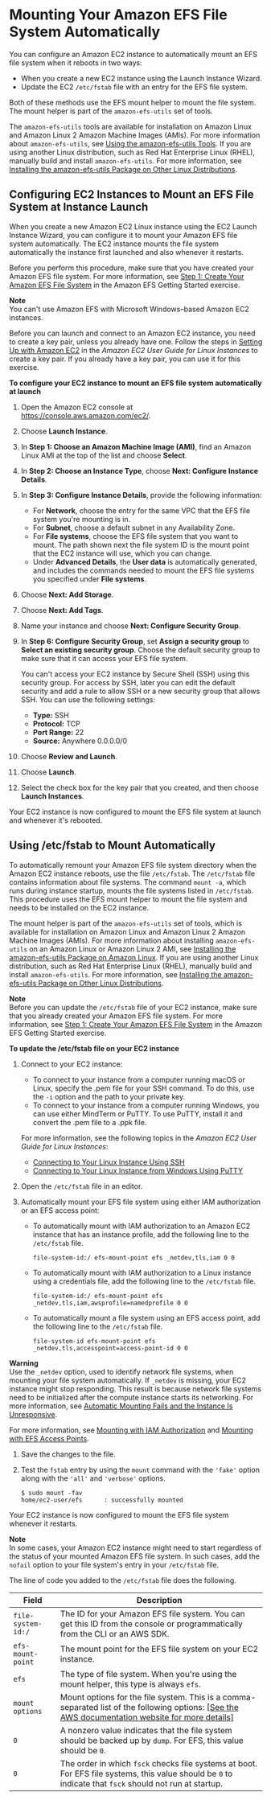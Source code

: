 # Mounting Your Amazon EFS File System Automatically<a name="mount-fs-auto-mount-onreboot"></a>

You can configure an Amazon EC2 instance to automatically mount an EFS file system when it reboots in two ways:
+ When you create a new EC2 instance using the Launch Instance Wizard\.
+ Update the EC2 `/etc/fstab` file with an entry for the EFS file system\.

Both of these methods use the EFS mount helper to mount the file system\. The mount helper is part of the `amazon-efs-utils` set of tools\. 

The `amazon-efs-utils` tools are available for installation on Amazon Linux and Amazon Linux 2 Amazon Machine Images \(AMIs\)\. For more information about `amazon-efs-utils`, see [Using the amazon\-efs\-utils Tools](using-amazon-efs-utils.md)\. If you are using another Linux distribution, such as Red Hat Enterprise Linux \(RHEL\), manually build and install `amazon-efs-utils`\. For more information, see [Installing the amazon\-efs\-utils Package on Other Linux Distributions](installing-other-distro.md)\.

## Configuring EC2 Instances to Mount an EFS File System at Instance Launch<a name="mount-fs-auto-mount-on-creation"></a>

When you create a new Amazon EC2 Linux instance using the EC2 Launch Instance Wizard, you can configure it to mount your Amazon EFS file system automatically\. The EC2 instance mounts the file system automatically the instance first launched and also whenever it restarts\.

Before you perform this procedure, make sure that you have created your Amazon EFS file system\. For more information, see [Step 1: Create Your Amazon EFS File System](gs-step-two-create-efs-resources.md) in the Amazon EFS Getting Started exercise\.

**Note**  
You can't use Amazon EFS with Microsoft Windows–based Amazon EC2 instances\.

Before you can launch and connect to an Amazon EC2 instance, you need to create a key pair, unless you already have one\. Follow the steps in [Setting Up with Amazon EC2](https://docs.aws.amazon.com/AWSEC2/latest/UserGuide/get-set-up-for-amazon-ec2.html) in the *Amazon EC2 User Guide for Linux Instances* to create a key pair\. If you already have a key pair, you can use it for this exercise\.

**To configure your EC2 instance to mount an EFS file system automatically at launch**

1. Open the Amazon EC2 console at [https://console\.aws\.amazon\.com/ec2/](https://console.aws.amazon.com/ec2/)\.

1. Choose **Launch Instance**\.

1. In **Step 1: Choose an Amazon Machine Image \(AMI\)**, find an Amazon Linux AMI at the top of the list and choose **Select**\.

1. In **Step 2: Choose an Instance Type**, choose **Next: Configure Instance Details**\.

1. In **Step 3: Configure Instance Details**, provide the following information: 
   + For **Network**, choose the entry for the same VPC that the EFS file system you're mounting is in\.
   + For **Subnet**, choose a default subnet in any Availability Zone\.
   + For **File systems**, choose the EFS file system that you want to mount\. The path shown next the file system ID is the mount point that the EC2 instance will use, which you can change\.
   + Under **Advanced Details**, the **User data** is automatically generated, and includes the commands needed to mount the EFS file systems you specified under **File systems**\.

1. Choose **Next: Add Storage**\.

1. Choose **Next: Add Tags**\.

1. Name your instance and choose **Next: Configure Security Group**\.

1. In **Step 6: Configure Security Group**, set **Assign a security group** to **Select an existing security group**\. Choose the default security group to make sure that it can access your EFS file system\.

   You can't access your EC2 instance by Secure Shell \(SSH\) using this security group\. For access by SSH, later you can edit the default security and add a rule to allow SSH or a new security group that allows SSH\. You can use the following settings:
   + **Type:** SSH
   + **Protocol:** TCP
   + **Port Range:** 22
   + **Source:** Anywhere 0\.0\.0\.0/0

1. Choose **Review and Launch**\.

1. Choose **Launch**\.

1. Select the check box for the key pair that you created, and then choose **Launch Instances**\.

Your EC2 instance is now configured to mount the EFS file system at launch and whenever it's rebooted\.

## Using /etc/fstab to Mount Automatically<a name="mount-fs-auto-mount-update-fstab"></a>

To automatically remount your Amazon EFS file system directory when the Amazon EC2 instance reboots, use the file `/etc/fstab`\. The `/etc/fstab` file contains information about file systems\. The command `mount -a`, which runs during instance startup, mounts the file systems listed in `/etc/fstab`\. This procedure uses the EFS mount helper to mount the file system and needs to be installed on the EC2 instance\. 

The mount helper is part of the `amazon-efs-utils` set of tools, which is available for installation on Amazon Linux and Amazon Linux 2 Amazon Machine Images \(AMIs\)\. For more information about installing `amazon-efs-utils` on an Amazon Linux or Amazon Linux 2 AMI, see [Installing the amazon\-efs\-utils Package on Amazon Linux](installing-amazon-efs-utils.md)\. If you are using another Linux distribution, such as Red Hat Enterprise Linux \(RHEL\), manually build and install `amazon-efs-utils`\. For more information, see [Installing the amazon\-efs\-utils Package on Other Linux Distributions](installing-other-distro.md)\.

**Note**  
Before you can update the `/etc/fstab` file of your EC2 instance, make sure that you already created your Amazon EFS file system\. For more information, see [Step 1: Create Your Amazon EFS File System](gs-step-two-create-efs-resources.md) in the Amazon EFS Getting Started exercise\.

**To update the /etc/fstab file on your EC2 instance**

1. Connect to your EC2 instance:
   + To connect to your instance from a computer running macOS or Linux, specify the \.pem file for your SSH command\. To do this, use the `-i` option and the path to your private key\.
   + To connect to your instance from a computer running Windows, you can use either MindTerm or PuTTY\. To use PuTTY, install it and convert the \.pem file to a \.ppk file\.

   For more information, see the following topics in the *Amazon EC2 User Guide for Linux Instances*:
   +  [Connecting to Your Linux Instance Using SSH](https://docs.aws.amazon.com/AWSEC2/latest/UserGuide/AccessingInstancesLinux.html)
   +  [Connecting to Your Linux Instance from Windows Using PuTTY](https://docs.aws.amazon.com/AWSEC2/latest/UserGuide/putty.html) 

1. Open the `/etc/fstab` file in an editor\.

1. Automatically mount your EFS file system using either IAM authorization or an EFS access point:
   + To automatically mount with IAM authorization to an Amazon EC2 instance that has an instance profile, add the following line to the `/etc/fstab` file\.

     ```
     file-system-id:/ efs-mount-point efs _netdev,tls,iam 0 0
     ```
   + To automatically mount with IAM authorization to a Linux instance using a credentials file, add the following line to the `/etc/fstab` file\.

     ```
     file-system-id:/ efs-mount-point efs _netdev,tls,iam,awsprofile=namedprofile 0 0
     ```
   + To automatically mount a file system using an EFS access point, add the following line to the `/etc/fstab` file\.

     ```
     file-system-id efs-mount-point efs _netdev,tls,accesspoint=access-point-id 0 0
     ```
**Warning**  
Use the `_netdev` option, used to identify network file systems, when mounting your file system automatically\. If `_netdev` is missing, your EC2 instance might stop responding\. This result is because network file systems need to be initialized after the compute instance starts its networking\. For more information, see [Automatic Mounting Fails and the Instance Is Unresponsive](troubleshooting-efs-mounting.md#automount-fails)\.

   For more information, see [Mounting with IAM Authorization](mounting-fs.md#mounting-IAM-option) and [Mounting with EFS Access Points](mounting-fs.md#mounting-access-points)\.

1. Save the changes to the file\.

1. Test the `fstab` entry by using the `mount` command with the `'fake'` option along with the `'all'` and `'verbose'` options\.

   ```
   $ sudo mount -fav
   home/ec2-user/efs      : successfully mounted
   ```

Your EC2 instance is now configured to mount the EFS file system whenever it restarts\.

**Note**  
In some cases, your Amazon EC2 instance might need to start regardless of the status of your mounted Amazon EFS file system\. In such cases, add the `nofail` option to your file system's entry in your `/etc/fstab` file\.

The line of code you added to the `/etc/fstab` file does the following\.


| Field | Description | 
| --- | --- | 
|  `file-system-id:/`  |  The ID for your Amazon EFS file system\. You can get this ID from the console or programmatically from the CLI or an AWS SDK\.  | 
|  `efs-mount-point`  |  The mount point for the EFS file system on your EC2 instance\.  | 
|  `efs`  |  The type of file system\. When you're using the mount helper, this type is always `efs`\.  | 
|  `mount options`  |  Mount options for the file system\. This is a comma\-separated list of the following options: [\[See the AWS documentation website for more details\]](http://docs.aws.amazon.com/efs/latest/ug/mount-fs-auto-mount-onreboot.html)  | 
|  `0`  |  A nonzero value indicates that the file system should be backed up by `dump`\. For EFS, this value should be `0`\.  | 
|  `0`  |  The order in which `fsck` checks file systems at boot\. For EFS file systems, this value should be `0` to indicate that `fsck` should not run at startup\.  | 
